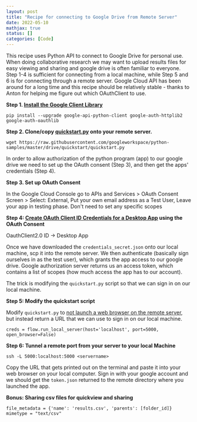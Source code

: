 ```yaml
---
layout: post
title: "Recipe for connecting to Google Drive from Remote Server"
date: 2022-05-10
mathjax: true
status: []
categories: [Code]
---
```


This recipe uses Python API to connect to Google Drive for personal use. When doing collaborative research we may want to upload results files for easy
viewing and sharing and google drive is often familiar to everyone. Step 1-4 is sufficient for connecting from a local machine, while Step 5 and 6 is for
connecting through a remote server. Google Cloud API has been around for a long time and this
recipe should be relatively stable - thanks to Anton for helping me figure out which
OAuthClient to use.

**Step 1. [Install the Google Client Library](https://developers.google.com/drive/api/quickstart/python)**

`pip install --upgrade google-api-python-client google-auth-httplib2 google-auth-oauthlib`

**Step 2. Clone/copy [quickstart.py](https://github.com/googleworkspace/python-samples/blob/master/drive/quickstart/quickstart.py) onto your remote server.**

`wget https://raw.githubusercontent.com/googleworkspace/python-samples/master/drive/quickstart/quickstart.py`

In order to allow authorization of the python program (app) to our google drive we need to set up the OAuth consent (Step 3), and then get the apps' credentials (Step 4).

**Step 3. Set up OAuth Consent**

In the Google Cloud Console go to APIs and Services > OAuth Consent Screen >
Select: External, Put your own email address as a Test User, Leave your app in testing phase. Don't need to set any specific scopes

**Step 4: [Create OAuth Client ID Credentials for a Desktop App](https://developers.google.com/workspace/guides/create-credentials#desktop-app) using the OAuth Consent**

OauthClient2.0 ID -> Desktop App

Once we have downloaded the `credentials_secret.json` onto our local machine, scp it into the remote
server. We then authenticate (basically sign ourselves in as the test user), which grants the
app access to our google drive. Google authorization server returns us an access token, which
contains a list of scopes (how much access the app has to our account).

The trick is modifying the `quickstart.py` script so that we can sign in on our local machine.

**Step 5: Modify the quickstart script**

Modify `quickstart.py` to [not launch a web browser on the remote server](https://stackoverflow.com/questions/54230127/open-the-authorization-url-without-opening-browser-python), but
instead return a URL that we can use to sign in on our local machine. 

`creds = flow.run_local_server(host='localhost', port=5000, open_browser=False)`

**Step 6: Tunnel a remote port from your server to your local Machine**

`ssh -L 5000:localhost:5000 <servername>`

Copy the URL that gets printed out on the terminal and paste it into your web browser on your
local computer. Sign in with your google account and we should get the `token.json` returned to
the remote directory where you launched the app. 

**Bonus: Sharing csv files for quickview and sharing**

`file_metadata = {'name': 'results.csv', 'parents': [folder_id]}` 
`mimetype = "text/csv"`


